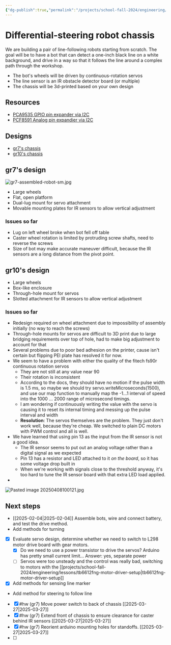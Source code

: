 ```yaml
---
{"dg-publish":true,"permalink":"/projects/school-fall-2024/engineering/engineering-projects/differential-steering-bot/"}
---
```



# Differential-steering robot chassis

We are building a pair of line-following robots starting from scratch. The goal will be to have a bot that can detect a one-inch black line on a white background, and drive in a way so that it follows the line around a complex path through the workshop.

- The bot's wheels will be driven by continuous-rotation servos
- The line sensor is an IR obstacle detector board (or multiple)
- The chassis will be 3d-printed based on your own design

## Resources

- [PCA9535 GPIO pin expander via I2C](https://www.nxp.com/docs/en/data-sheet/PCA9535_PCA9535C.pdf)
- [PCF8591 Analog pin expandier via I2C](https://www.nxp.com/docs/en/data-sheet/PCF8591.pdf)

## Designs

- [gr7's chassis](https://cad.onshape.com/documents/d9c6e6e8b980254d1cd213e0/w/5bf74cf46dc59c707ecd62c0/e/2fe41bc957e6303d07efb8ef)
- [gr10's chassis](https://cad.onshape.com/documents/30dc5867e25152986bf0a4b8/w/b12c80e52f3bda255da12ea5/e/56d1fe69c20e71e1dd45dcc0)

## gr7's design

![gr7-assembled-robot-sm.jpg](/img/user/projects/school-fall-2024/engineering/engineering-projects/_resources/gr7-assembled-robot-sm.jpg)

- Large wheels
- Flat, open platform
- Dual-lug mount for servo attachment
- Movable mounting plates for IR sensors to allow vertical adjustment

### Issues so far

- Lug on left wheel broke when bot fell off table
- Caster wheel rotation is limited by protruding screw shafts, need to reverse the screws
- Size of bot may make accurate maneuver difficult, because the IR sensors are a long distance from the pivot point.

## gr10's design

- Large wheels
- Box-like enclosure
- Through-hole mount for servos
- Slotted attachment for IR sensors to allow vertical adjustment

### Issues so far

- Redesign required on wheel attachment due to impossibility of assembly initially (no way to reach the screws)
- Through-hole mounts for servos are difficult to 3D print due to large bridging requirements over top of hole, had to make big adjustment to account for that
- Several problems due to poor bed adhesion on the printer, cause isn't certain but flipping PEI plate has resolved it for now.
- We seem to have a problem with either the quality of the fitech fs90r continuous rotation servos
    - They are not still at any value near 90
    - Their rotation is inconsistent
    - According to the docs, they should have no motion if the pulse width is 1.5 ms, so maybe we should try servo.writeMicroseconds(1500), and use our map function to manually map the -1...1 interval of speed into the 1000 ... 2000 range of microsecond timings.
    - I am wondering if continuously writing the value with the servo is causing it to reset its internal timing and messing up the pulse interval and width
    - **Resolution**: The servos themselves are the problem. They just don't work well, because they're cheap. We switched to plain DC motors with PWM control and all is well.
- We have learned that using pin 13 as the input from the IR sensor is not a good idea.
    - The IR sensor seems to put out an analog voltage rather than a digital signal as we expected
    - Pin 13 has a resistor and LED attached to it *on the board*, so it has some voltage drop built in
    - When we're working with signals close to the threshold anyway, it's too hard to tune the IR sensor board with that extra LED load applied.
- 
![Pasted image 20250408100121.jpg](/img/user/projects/school-fall-2024/engineering/engineering-projects/_resources/Pasted%20image%2020250408100121.jpg)

## Next steps

- [[2025-02-04\|2025-02-04]] Assemble bots, wire and connect battery, and test the drive method.
- Add methods for turning
- [x] Evaluate servo design, determine whether we need to switch to L298 motor drive board with gear motors.
    - [x] Do we need to use a power transistor to drive the servos? Arduino has pretty small current limit... Answer: yes, separate power
    - [ ] Servos were too unsteady and the control was really bad, switching to motors with the [[projects/school-fall-2024/engineering/lessons/tb6612fng-motor-driver-setup\|tb6612fng-motor-driver-setup]]
- [x] Add methods for sensing line marker
- Add method for steering to follow line
- [x] #hw (gr7) Move power switch to back of chassis [[2025-03-27\|2025-03-27]]
- [x] #hw (gr7) Extend front of chassis to ensure clearance for caster behind IR sensors [[2025-03-27\|2025-03-27]]
- [x] #hw (gr7) Reorient arduino mounting holes for standoffs. [[2025-03-27\|2025-03-27]]
- [ ]  